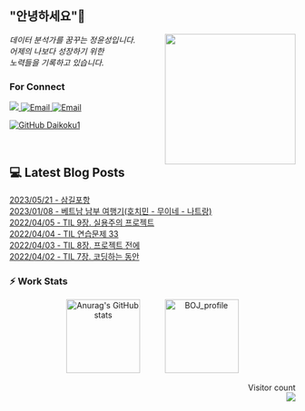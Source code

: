 
<h2> "안녕하세요"👋 </h2>
<img align='right' src="https://user-images.githubusercontent.com/50973778/144942576-b2f10b31-e628-43e4-b7da-3cc2144a5b73.gif" width="230">
<p><em> 데이터 분석가를 꿈꾸는 정윤성입니다.</br> 어제의 나보다 성장하기 위한 </br> 노력들을 기록하고 있습니다.</em></p>

### For Connect
<a href="https://blog.naver.com/jjys9047" target="_blank"><img src="https://img.shields.io/badge/-BLOG-brightgreen?style=flat-square&logo=Bloglovin&logoColor=white">
<a href="https://mail.google.com/mail/?view=cm&amp;fs=1&amp;to=jys9047@gmail.com" target="_blank"><img src="https://img.shields.io/badge/-Gmail-c14438?style=flat-square&logo=Gmail&logoColor=white" alt="Email">
<a href="mailto:jjys9047@naver.com" target="_blank"><img src="https://img.shields.io/badge/-Naver-brightgreen?style=flat-square&logo=Naver&logoColor=white" alt="Email">

[![GitHub Daikoku1](https://img.shields.io/github/followers/Daikoku1?label=follow&style=social)](https://github.com/Daikoku1)

</br>

## 💻 Latest Blog Posts
[2023/05/21 - 삼길포항](https://blog.naver.com/jjys9047/223107628322) <br>
[2023/01/08 - 베트남 남부 여행기(호치민 - 무이네 - 나트랑)](https://blog.naver.com/jjys9047/222978521362) <br>
[2022/04/05 - TIL 9장. 실용주의 프로젝트](https://blog.naver.com/jjys9047/222692879276) <br>
[2022/04/04 - TIL 연습문제 33](https://blog.naver.com/jjys9047/222691843427) <br>
[2022/04/03 - TIL 8장. 프로젝트 전에](https://blog.naver.com/jjys9047/222690833902) <br>
[2022/04/02 - TIL 7장. 코딩하는 동안](https://blog.naver.com/jjys9047/222690146499) <br>


### ⚡ Work Stats
<p align = 'center'>
  <img src="https://github-readme-stats.vercel.app/api?username=Daikoku1&show_icons=true&theme=midnight-purple" alt="Anurag's GitHub stats" height="130" hspace="20"/>
  <img src="http://mazassumnida.wtf/api/v2/generate_badge?boj=jys9047" alt="BOJ_profile" height="130" hspace="20"/>
</p>

<p align="right"> 
  Visitor count<br>
  <img src="https://profile-counter.glitch.me/Daikoku1/count.svg" />
</p>
